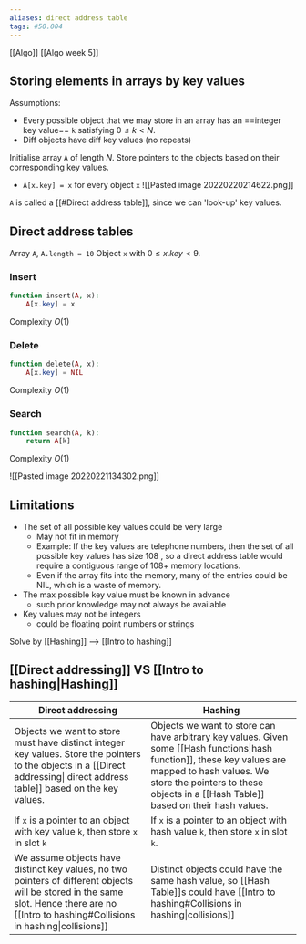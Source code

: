 ```yaml
---
aliases: direct address table
tags: #50.004
---
```

[[Algo]]
[[Algo week 5]]

## Storing elements in arrays by key values
Assumptions:
- Every possible object that we may store in an array has an ==integer key value== `k` satisfying $0 \leq k < N$.
- Diff objects have diff key values (no repeats)

Initialise array `A` of length $N$.
Store pointers to the objects based on their corresponding key values.
- `A[x.key] = x` for every object `x`
![[Pasted image 20220220214622.png]]

`A` is called a [[#Direct address table]], since we can 'look-up' key values.

## Direct address tables
Array `A`, `A.length = 10`
Object `x` with $0 \leq x.key < 9$.

### Insert
```php
function insert(A, x):
	A[x.key] = x
```
Complexity $O(1)$
### Delete
```php
function delete(A, x):
	A[x.key] = NIL
```
Complexity $O(1)$
### Search
```php
function search(A, k):
	return A[k]
```
Complexity $O(1)$

![[Pasted image 20220221134302.png]]

## Limitations
- The set of all possible key values could be very large
	- May not fit in memory
	- Example: If the key values are telephone numbers, then the set of all possible key values has size 108 , so a direct address table would require a contiguous range of 108+ memory locations.
	- Even if the array fits into the memory, many of the entries could be NIL, which is a waste of memory.
- The max possible key value must be known in advance
	- such prior knowledge may not always be available
- Key values may not be integers
	- could be floating point numbers or strings

Solve by [[Hashing]] --> [[Intro to hashing]]

## [[Direct addressing]] VS [[Intro to hashing|Hashing]]
| Direct addressing                                                                                                                                                                           | Hashing                                                                           |                                                                                                                                                                                                                                          
| ------------------------------------------------------------------------------------------------------------------------------------------------------------------------------------------- | --------------------------------------------------------------------------------- | 
| Objects we want to store must have distinct integer key values. Store the pointers to the objects in a [[Direct addressing\| direct address table]] based on the key values.                                   | Objects we want to store can have arbitrary key values. Given some [[Hash functions\|hash function]], these key values are mapped to hash values. We store the pointers to these objects in a [[Hash Table]] based on their hash values. |
| If `x` is a pointer to an object with key value `k`, then store `x` in slot `k`                                                                                                             | If `x` is a pointer to an object with hash value `k`, then store `x` in slot `k`. |                                                                                                                                                                                                                                          
| We assume objects have distinct key values, no two pointers of different objects will be stored in the same slot. Hence there are no [[Intro to hashing#Collisions in hashing\|collisions]] | Distinct objects could have the same hash value, so [[Hash Table]]s could have [[Intro to hashing#Collisions in hashing\|collisions]]                                                                                  |                                                                                                                                                                                                                                          